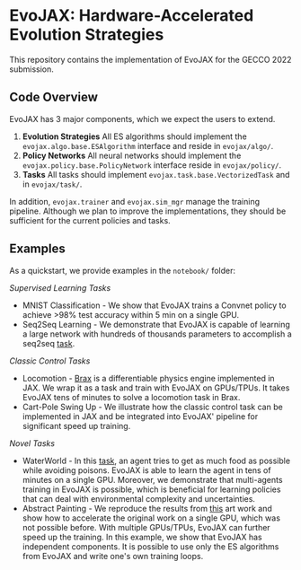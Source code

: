 # EvoJAX: Hardware-Accelerated Evolution Strategies

This repository contains the implementation of EvoJAX for the GECCO 2022 submission.

## Code Overview

EvoJAX has 3 major components, which we expect the users to extend.
1. **Evolution Strategies** All ES algorithms should implement the
`evojax.algo.base.ESAlgorithm` interface and reside in `evojax/algo/`.
2. **Policy Networks** All neural networks should implement the
`evojax.policy.base.PolicyNetwork` interface reside in `evojax/policy/`.
3. **Tasks** All tasks should implement `evojax.task.base.VectorizedTask`
and in `evojax/task/`.

In addition, `evojax.trainer` and `evojax.sim_mgr` manage the
training pipeline. Although we plan to improve the implementations, they should
be sufficient for the current policies and tasks.

## Examples

As a quickstart, we provide examples in the `notebook/` folder:

*Supervised Learning Tasks*
* MNIST Classification - We show that EvoJAX trains a Convnet policy to
achieve >98% test accuracy within 5 min on a single GPU.
* Seq2Seq Learning - We demonstrate that EvoJAX is capable of learning a large
network with hundreds of thousands parameters to accomplish a seq2seq
[task](https://github.com/google/flax/tree/main/examples/seq2seq).

*Classic Control Tasks*
* Locomotion - [Brax](https://github.com/google/brax) is a differentiable physics
engine implemented in JAX. We wrap it as a task and train with
EvoJAX on GPUs/TPUs. It takes EvoJAX tens of minutes to solve a locomotion task
in Brax.
* Cart-Pole Swing Up - We illustrate how the classic control task can be
implemented in JAX and be integrated into EvoJAX' pipeline for significant
speed up training.

*Novel Tasks*
* WaterWorld - In this
[task](https://cs.stanford.edu/people/karpathy/reinforcejs/waterworld.html), an
agent tries to get as much food as possible while avoiding poisons. EvoJAX is
able to learn the agent in tens of minutes on a single GPU. Moreover, we
demonstrate that multi-agents training in EvoJAX is possible, which is
beneficial for learning policies that can deal with environmental complexity and
uncertainties.
* Abstract Painting - We reproduce the results from
[this](https://es-clip.github.io/) art work and show how to accelerate the
original work on a single GPU, which was not possible before. With multiple
GPUs/TPUs, EvoJAX can further speed up the training. In this example, we show
that EvoJAX has independent components. It is possible to use only the
ES algorithms from EvoJAX and write one's own training loops.
